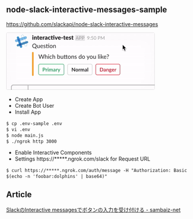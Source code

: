 ## node-slack-interactive-messages-sample

https://github.com/slackapi/node-slack-interactive-messages

![button](button.gif)

- Create App
- Create Bot User
- Install App

```
$ cp .env-sample .env
$ vi .env
$ node main.js
$ ./ngrok http 3000
```

- Enable Interactive Components
- Settings https://*****.ngrok.com/slack for Request URL

```
$ curl https://*****.ngrok.com/auth/message -H "Authorization: Basic $(echo -n 'foobar:dolphins' | base64)"
```

## Article

[SlackのInteractive messagesでボタンの入力を受け付ける - sambaiz-net](https://www.sambaiz.net/article/148/)



